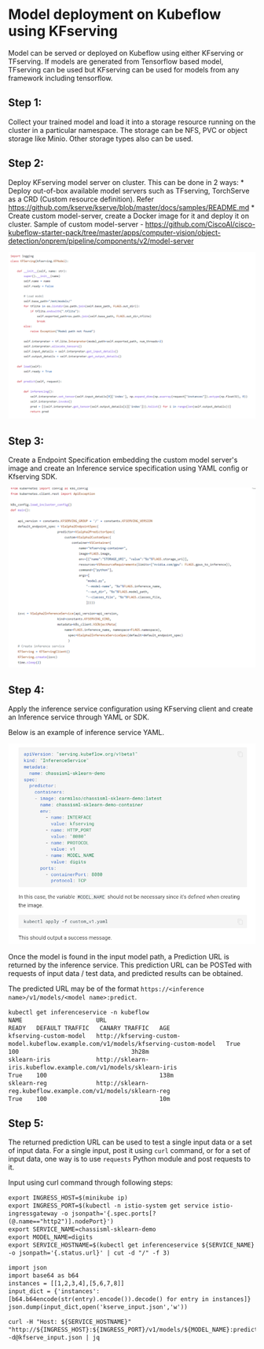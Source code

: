 # Model deployment on Kubeflow using KFserving

Model can be served or deployed on Kubeflow using either KFserving or TFserving. If models are generated from Tensorflow based model, TFserving can be used but KFserving can be used for models from any framework including tensorflow.

## **Step 1**:

Collect your trained model and load it into a storage resource running on the cluster in a particular namespace. The storage can be  NFS, PVC or object storage like Minio. Other storage types also can be used.

## **Step 2**:

Deploy KFserving model server on cluster. This can be done in 2 ways:
      * Deploy out-of-box available model servers such as TFserving, TorchServe as a CRD (Custom resource definition). Refer https://github.com/kserve/kserve/blob/master/docs/samples/README.md
      * Create custom model-server, create a Docker image for it and deploy it on cluster. Sample of custom model-server - https://github.com/CiscoAI/cisco-kubeflow-starter-pack/tree/master/apps/computer-vision/object-detection/onprem/pipeline/components/v2/model-server

![KFserving](pictures/model_server.png)

## **Step 3**:

Create a Endpoint Specification embedding the custom model server's image and create an Inference service specification using YAML config or Kfserving SDK.

![KFserving](pictures/deployer.png)

## **Step 4**:

Apply the inference service configuration using KFserving client and create an Inference service through YAML or SDK.

Below is an example of inference service YAML.

![KFserving](pictures/inf_svc_config.png)


Once the model is found in the input model path, a Prediction URL is returned by the inference service. This prediction URL can be POSTed with requests of input data / test data, and predicted results can be obtained.

The predicted URL may be of the format `https://<inference name>/v1/models/<model name>:predict`.

```
kubectl get inferenceservice -n kubeflow
NAME                     URL                                                                                   READY   DEFAULT TRAFFIC   CANARY TRAFFIC   AGE
kfserving-custom-model   http://kfserving-custom-model.kubeflow.example.com/v1/models/kfserving-custom-model   True    100                                3h28m
sklearn-iris             http://sklearn-iris.kubeflow.example.com/v1/models/sklearn-iris                       True    100                                138m
sklearn-reg              http://sklearn-reg.kubeflow.example.com/v1/models/sklearn-reg                         True    100                                10m
```



## **Step 5**:

The returned prediction URL can be used to test a single input data or a set of input data. For a single input, post it using `curl` command, or for a set of input data, one way is to use `requests` Python module and post requests to it.

Input using curl command through following steps:

```
export INGRESS_HOST=$(minikube ip)
export INGRESS_PORT=$(kubectl -n istio-system get service istio-ingressgateway -o jsonpath='{.spec.ports[?(@.name=="http2")].nodePort}')
export SERVICE_NAME=chassisml-sklearn-demo
export MODEL_NAME=digits
export SERVICE_HOSTNAME=$(kubectl get inferenceservice ${SERVICE_NAME} -o jsonpath='{.status.url}' | cut -d "/" -f 3)
```
```
import json
import base64 as b64
instances = [[1,2,3,4],[5,6,7,8]]
input_dict = {'instances': [b64.b64encode(str(entry).encode()).decode() for entry in instances]}
json.dump(input_dict,open('kserve_input.json','w'))
```
```
curl -H "Host: ${SERVICE_HOSTNAME}" "http://${INGRESS_HOST}:${INGRESS_PORT}/v1/models/${MODEL_NAME}:predict" -d@kfserve_input.json | jq
```





